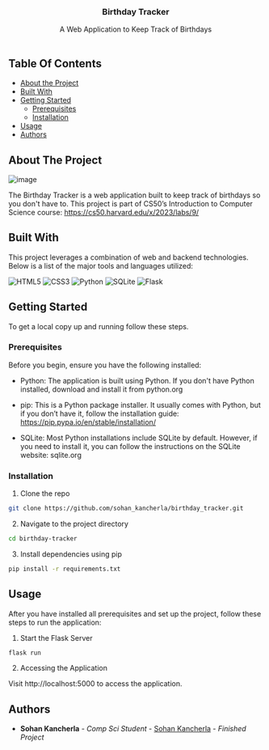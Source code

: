 <br/>
<p align="center">
  <h3 align="center">Birthday Tracker</h3>

  <p align="center">
    A Web Application to Keep Track of Birthdays
    <br/>
    <br/>
  </p>
</p>

## Table Of Contents

* [About the Project](#about-the-project)
* [Built With](#built-with)
* [Getting Started](#getting-started)
  * [Prerequisites](#prerequisites)
  * [Installation](#installation)
* [Usage](#usage)
* [Authors](#authors)

## About The Project

![image](https://github.com/sohankancherla/birthday_tracker/assets/30853467/329c8514-a3f1-4e01-ab74-bcb12e9b14d1)


The Birthday Tracker is a web application built to keep track of birthdays so you don't have to. This project is part of CS50’s Introduction to Computer Science course: https://cs50.harvard.edu/x/2023/labs/9/

## Built With

This project leverages a combination of web and backend technologies. Below is a list of the major tools and languages utilized:

  ![HTML5](https://img.shields.io/badge/html5-%23E34F26.svg?style=for-the-badge&logo=html5&logoColor=white)
  ![CSS3](https://img.shields.io/badge/css3-%231572B6.svg?style=for-the-badge&logo=css3&logoColor=white)
  ![Python](https://img.shields.io/badge/python-3670A0?style=for-the-badge&logo=python&logoColor=ffdd54)
  ![SQLite](https://img.shields.io/badge/sqlite-%2307405e.svg?style=for-the-badge&logo=sqlite&logoColor=white)
  ![Flask](https://img.shields.io/badge/flask-%23000.svg?style=for-the-badge&logo=flask&logoColor=white)

## Getting Started

To get a local copy up and running follow these steps.

### Prerequisites

Before you begin, ensure you have the following installed:

* Python: The application is built using Python. If you don't have Python installed, download and install it from python.org

* pip: This is a Python package installer. It usually comes with Python, but if you don’t have it, follow the installation guide: https://pip.pypa.io/en/stable/installation/

* SQLite: Most Python installations include SQLite by default. However, if you need to install it, you can follow the instructions on the SQLite website: sqlite.org

### Installation

1. Clone the repo

```sh
git clone https://github.com/sohan_kancherla/birthday_tracker.git
```

2. Navigate to the project directory

```sh
cd birthday-tracker
```

3. Install dependencies using pip

```sh
pip install -r requirements.txt
```

## Usage

After you have installed all prerequisites and set up the project, follow these steps to run the application:

1. Start the Flask Server
```sh
flask run
```
2. Accessing the Application

Visit http://localhost:5000 to access the application.

## Authors

* **Sohan Kancherla** - *Comp Sci Student* - [Sohan Kancherla](https://github.com/sohankancherla) - *Finished Project*


